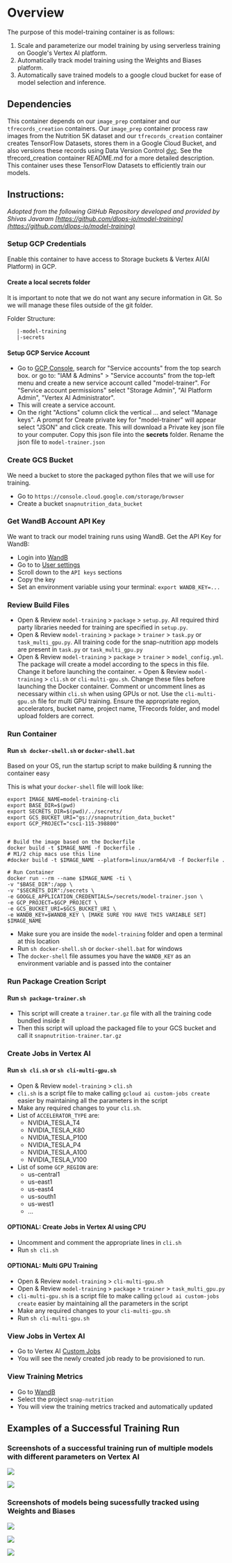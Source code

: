 # Overview
The purpose of this model-training container is as follows:

1. Scale and parameterize our model training by using serverless training on Google's Vertex AI platform.
2. Automatically track model training using the Weights and Biases platform.
3. Automatically save trained models to a google cloud bucket for ease of model selection and inference.

## Dependencies

This container depends on our `image_prep` container and our `tfrecords_creation` containers.  Our `image_prep` container process raw images from the Nutrition 5K dataset and our `tfrecords_creation` container creates TensorFlow Datasets, stores them in a Google Cloud Bucket, and also versions these records using Data Version Control [dvc](dvc.org).  See the tfrecord_creation container README.md for a more detailed description.  This container uses these TensorFlow Datasets to efficiently train our models.

## Instructions:

*Adopted from the following GitHub Repository developed and provided by Shivas Javaram [https://github.com/dlops-io/model-training](https://github.com/dlops-io/model-training)*

### Setup GCP Credentials

Enable this container to have access to Storage buckets & Vertex AI(AI Platform) in GCP. 

#### Create a local **secrets** folder

It is important to note that we do not want any secure information in Git. So we will manage these files outside of the git folder. 

Folder Structure:
```
   |-model-training
   |-secrets
```

#### Setup GCP Service Account

- Go to [GCP Console](https://console.cloud.google.com/home/dashboard), search for  "Service accounts" from the top search box. or go to: "IAM & Admins" > "Service accounts" from the top-left menu and create a new service account called "model-trainer". For "Service account permissions" select "Storage Admin", "AI Platform Admin", "Vertex AI Administrator".
- This will create a service account.
- On the right "Actions" column click the vertical ... and select "Manage keys". A prompt for Create private key for "model-trainer" will appear select "JSON" and click create. This will download a Private key json file to your computer. Copy this json file into the **secrets** folder. Rename the json file to `model-trainer.json`

### Create GCS Bucket

We need a bucket to store the packaged python files that we will use for training.

- Go to `https://console.cloud.google.com/storage/browser`
- Create a bucket `snapnutrition_data_bucket`

### Get WandB Account API Key

We want to track our model training runs using WandB. Get the API Key for WandB: 
- Login into [WandB](https://wandb.ai/home)
- Go to to [User settings](https://wandb.ai/settings)
- Scroll down to the `API keys` sections 
- Copy the key
- Set an environment variable using your terminal: `export WANDB_KEY=...`

### Review Build Files 

- Open & Review `model-training` > `package` > `setup.py`. All required third party libraries needed for training are specified in `setup.py`. 
- Open & Review `model-training` > `package` > `trainer` > `task.py` or `task_multi_gpu.py`. All training code for the snap-nutrition app models are present in `task.py` or `task_multi_gpu.py`
- Open & Review `model-training` > `package` > `trainer` > `model_config.yml`. The package will create a model according to the specs in this file. Change it before launching the container.
= Open & Review `model-training` > `cli.sh` or `cli-multi-gpu.sh`. Change these files before launching the Docker container. Comment or uncomment lines as necessary within `cli.sh` when using GPUs or not. Use the `cli-multi-gpu.sh` file for multi GPU training. Ensure the appropriate region, accelerators, bucket name, project name, TFrecords folder, and model upload folders are correct.  

### Run Container

#### Run `sh docker-shell.sh` or `docker-shell.bat`
Based on your OS, run the startup script to make building & running the container easy

This is what your `docker-shell` file will look like:
```
export IMAGE_NAME=model-training-cli
export BASE_DIR=$(pwd)
export SECRETS_DIR=$(pwd)/../secrets/
export GCS_BUCKET_URI="gs://snapnutrition_data_bucket" 
export GCP_PROJECT="csci-115-398800"


# Build the image based on the Dockerfile
docker build -t $IMAGE_NAME -f Dockerfile .
# M1/2 chip macs use this line
#docker build -t $IMAGE_NAME --platform=linux/arm64/v8 -f Dockerfile .

# Run Container
docker run --rm --name $IMAGE_NAME -ti \
-v "$BASE_DIR":/app \
-v "$SECRETS_DIR":/secrets \
-e GOOGLE_APPLICATION_CREDENTIALS=/secrets/model-trainer.json \
-e GCP_PROJECT=$GCP_PROJECT \
-e GCS_BUCKET_URI=$GCS_BUCKET_URI \
-e WANDB_KEY=$WANDB_KEY \ [MAKE SURE YOU HAVE THIS VARIABLE SET]
$IMAGE_NAME
```

- Make sure you are inside the `model-training` folder and open a terminal at this location
- Run `sh docker-shell.sh` or `docker-shell.bat` for windows
- The `docker-shell` file assumes you have the `WANDB_KEY` as an environment variable and is passed into the container


### Run Package Creation Script

#### Run `sh package-trainer.sh`
- This script will create a `trainer.tar.gz` file with all the training code bundled inside it
- Then this script will upload the packaged file to your GCS bucket and call it `snapnutrition-trainer.tar.gz`

### Create Jobs in Vertex AI

#### Run `sh cli.sh` or `sh cli-multi-gpu.sh`
- Open & Review `model-training` > `cli.sh`
- `cli.sh` is a script file to make calling `gcloud ai custom-jobs create` easier by maintaining all the parameters in the script
- Make any required changes to your `cli.sh`.
- List of `ACCELERATOR_TYPE` are:
    - NVIDIA_TESLA_T4
    - NVIDIA_TESLA_K80
    - NVIDIA_TESLA_P100
    - NVIDIA_TESLA_P4
    - NVIDIA_TESLA_A100
    - NVIDIA_TESLA_V100
- List of some `GCP_REGION` are:
    - us-central1
    - us-east1
    - us-east4
    - us-south1
    - us-west1
    - ...

#### OPTIONAL: Create Jobs in Vertex AI using CPU
- Uncomment and comment the appropriate lines in `cli.sh`
- Run `sh cli.sh`

#### OPTIONAL: Multi GPU Training
- Open & Review `model-training` > `cli-multi-gpu.sh`
- Open & Review `model-training` > `package` > `trainer` > `task_multi_gpu.py`
- `cli-multi-gpu.sh` is a script file to make calling `gcloud ai custom-jobs create` easier by maintaining all the parameters in the script
- Make any required changes to your `cli-multi-gpu.sh`
- Run `sh cli-multi-gpu.sh`

### View Jobs in Vertex AI
- Go to Vertex AI [Custom Jobs](https://console.cloud.google.com/vertex-ai/training/custom-jobs)
- You will see the newly created job ready to be provisioned to run. 

### View Training Metrics
- Go to [WandB](https://wandb.a)
- Select the project `snap-nutrition`
- You will view the training metrics tracked and automatically updated

## Examples of a Successful Training Run

### Screenshots of a successful training run of multiple models with different parameters on Vertex AI
![](../../../reports/command_line.png)

![](../../../reports/vertex_ai.png)

### Screenshots of models being sucessfully tracked using Weights and Biases
![](../../../reports/wandb_1.png)

![](../../../reports/wandb_2.png)

![](../../../reports/wanb_3.png)











